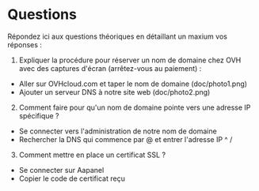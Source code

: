 # Questions

Répondez ici aux questions théoriques en détaillant un maxium vos réponses :

1) Expliquer la procédure pour réserver un nom de domaine chez OVH avec des captures d'écran (arrêtez-vous au paiement) :

- Aller sur OVHcloud.com et taper le nom de domaine (doc/photo1.png)
- Ajouter un serveur DNS à notre site web (doc/photo2.png)

2. Comment faire pour qu'un nom de domaine pointe vers une adresse IP spécifique ?

- Se connecter vers l'administration de notre nom de domaine
- Rechercher la DNS qui commence par @ et entrer l'adresse IP
 ^
/
3. Comment mettre en place un certificat SSL ?

- Se connecter sur Aapanel
- Copier le code de certificat reçu